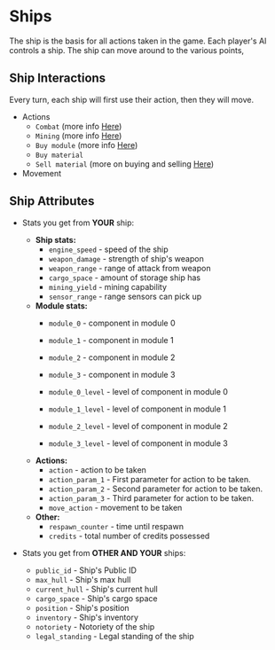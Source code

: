 # Ships

The ship is the basis for all actions taken in the game. Each player's AI controls a ship. The ship can
move around to the various points, 

[](_static/simple_ship.png)
## Ship Interactions

Every turn, each ship will first use their action, then they will move.
- Actions
  - `Combat` (more info [Here](combat.md))
  - `Mining` (more info [Here](asteroid_fields_and_mining.md))
  - `Buy module` (more info [Here](ship_upgrades.md))
  - `Buy material`
  - `Sell material` (more on buying and selling [Here](trading.md))
- Movement

## Ship Attributes

- Stats you get from **YOUR** ship:
  - **Ship stats:**
    - `engine_speed` - speed of the ship
    - `weapon_damage` - strength of ship's weapon
    - `weapon_range` - range of attack from weapon
    - `cargo_space` - amount of storage ship has
    - `mining_yield` - mining capability
    - `sensor_range` - range sensors can pick up
  - **Module stats:**
    - `module_0` - component in module 0
    - `module_1` - component in module 1
    - `module_2` - component in module 2
    - `module_3` - component in module 3
    
    - `module_0_level` - level of component in module 0
    - `module_1_level` - level of component in module 1
    - `module_2_level` - level of component in module 2
    - `module_3_level` - level of component in module 3
  - **Actions:**
    - `action` - action to be taken
    - `action_param_1` - First parameter for action to be taken.
    - `action_param_2` - Second parameter for action to be taken.
    - `action_param_3` - Third parameter for action to be taken.
    - `move_action` - movement to be taken
  - **Other:**
    - `respawn_counter` - time until respawn
    - `credits` - total number of credits possessed
    
- Stats you get from **OTHER AND YOUR** ships:
  - `public_id` - Ship's Public ID
  - `max_hull` - Ship's max hull
  - `current_hull` - Ship's current hull
  - `cargo_space` - Ship's cargo space
  - `position` - Ship's position
  - `inventory` - Ship's inventory
  - `notoriety` - Notoriety of the ship
  - `legal_standing` - Legal standing of the ship
